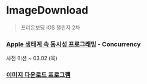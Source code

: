 # ImageDownload
>프리온보딩 iOS 챌린지 2차

### [Apple 생태계 속 동시성 프로그래밍](https://www.wanted.co.kr/events/pre_challenge_ios_2) - Concurrency 
사전 미션 ~ 03.02 (목)
### [이미지 다운로드 프로그램](https://yagomacademy.notion.site/iOS-2-3f670cc9788f4384b000bfe940447d59)
